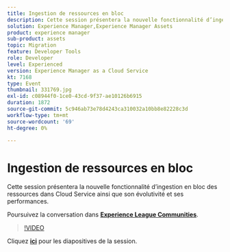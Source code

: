 ```yaml
---
title: Ingestion de ressources en bloc
description: Cette session présentera la nouvelle fonctionnalité d’ingestion en bloc des ressources dans Cloud Service ainsi que son évolutivité et ses performances. Cette session a été diffusée dans le cadre de l’événement Adobe Developers Live Content.
solution: Experience Manager,Experience Manager Assets
product: experience manager
sub-product: assets
topic: Migration
feature: Developer Tools
role: Developer
level: Experienced
version: Experience Manager as a Cloud Service
kt: 7168
type: Event
thumbnail: 331769.jpg
exl-id: c08944f0-1ce0-43cd-9f37-ae10126b6915
duration: 1872
source-git-commit: 5c946ab73e78d4243ca310032a10bb8e82228c3d
workflow-type: tm+mt
source-wordcount: '69'
ht-degree: 0%

---
```


# Ingestion de ressources en bloc

Cette session présentera la nouvelle fonctionnalité d’ingestion en bloc des ressources dans Cloud Service ainsi que son évolutivité et ses performances.

Poursuivez la conversation dans **[Experience League Communities](https://adobe.ly/36Yd3v6)**.

>[!VIDEO](https://video.tv.adobe.com/v/331769/?quality=12&learn=on&hidetitle=true)

Cliquez **[ici](/help/adobe-developers-live/assets/asset-bulk-ingestion.pdf)** pour les diapositives de la session.
